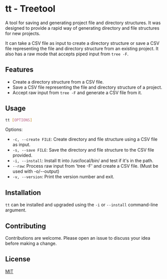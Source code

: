 # tt - Treetool

A tool for saving and generating project file and directory structures. It was
designed to provide a rapid way of generating directory and file structures for
new projects.

It can take a CSV file as input to create a directory structure or save a CSV
file representing the file and directory structure from an existing project. It
also has a raw mode that accepts piped input from `tree -F`.

## Features

- Create a directory structure from a CSV file.
- Save a CSV file representing the file and directory structure of a project.
- Accept raw input from `tree -F` and generate a CSV file from it.

## Usage

```bash
tt [OPTIONS]
```

Options:

- `-c, --create FILE`: Create directory and file structure using a CSV file as input.
- `-s, --save FILE`: Save the directory and file structure to the CSV file provided.
- `-i, --install`: Install tt into /usr/local/bin/ and test if it's in the path.
- `--raw`: Process raw input from 'tree -F' and create a CSV file. (Must be
  used with -o/--output)
- `-v, --version`: Print the version number and exit.

## Installation

`tt` can be installed and upgraded using the `-i` or `--install` command-line argument.

## Contributing

Contributions are welcome. Please open an issue to discuss your idea before making a change.

## License

[MIT](https://choosealicense.com/licenses/mit/)

